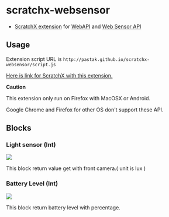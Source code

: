 # scratchx-websensor

- [ScratchX extension](http://llk.github.io/scratch-extension-docs/) for [WebAPI](https://wiki.mozilla.org/WebAPI) and [Web Sensor API](http://smus.com/web-sensor-api/)

## Usage

Extension script URL is `http://pastak.github.io/scratchx-websensor/script.js`

[Here is link for ScratchX with this extension.](http://scratchx.org/?url=http://pastak.github.io/scratchx-websensor/script.js#scratch)

**Caution**

This extension only run on Firefox with MacOSX or Android.

Google Chrome and Firefox for other OS don't support these API.

## Blocks

### Light sensor (Int)

![](https://i.gyazo.com/608840a12f786d529e00051fc73901b6.png)

This block return value get with front camera.( unit is lux )

### Battery Level (Int)

![](https://i.gyazo.com/5a6e87a1436c1a6e1e894bad2d1c7a93.png)

This block return battery level with percentage.
